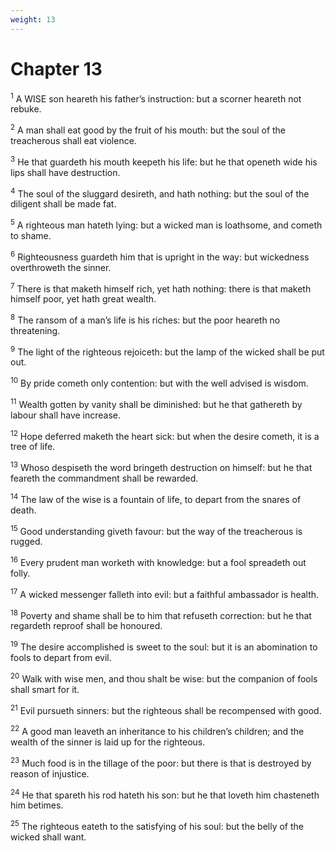 ```yaml
---
weight: 13
---
```


# Chapter 13

<sup>1</sup> A WISE son heareth his father’s instruction: but a scorner heareth not rebuke. 

<sup>2</sup> A man shall eat good by the fruit of his mouth: but the soul of the treacherous shall eat violence. 

<sup>3</sup> He that guardeth his mouth keepeth his life: but he that openeth wide his lips shall have destruction. 

<sup>4</sup> The soul of the sluggard desireth, and hath nothing: but the soul of the diligent shall be made fat. 

<sup>5</sup> A righteous man hateth lying: but a wicked man is loathsome, and cometh to shame. 

<sup>6</sup> Righteousness guardeth him that is upright in the way: but wickedness overthroweth the sinner. 

<sup>7</sup> There is that maketh himself rich, yet hath nothing: there is that maketh himself poor, yet hath great wealth. 

<sup>8</sup> The ransom of a man’s life is his riches: but the poor heareth no threatening. 

<sup>9</sup> The light of the righteous rejoiceth: but the lamp of the wicked shall be put out. 

<sup>10</sup> By pride cometh only contention: but with the well advised is wisdom. 

<sup>11</sup> Wealth gotten by vanity shall be diminished: but he that gathereth by labour shall have increase. 

<sup>12</sup> Hope deferred maketh the heart sick: but when the desire cometh, it is a tree of life. 

<sup>13</sup> Whoso despiseth the word bringeth destruction on himself: but he that feareth the commandment shall be rewarded. 

<sup>14</sup> The law of the wise is a fountain of life, to depart from the snares of death. 

<sup>15</sup> Good understanding giveth favour: but the way of the treacherous is rugged. 

<sup>16</sup> Every prudent man worketh with knowledge: but a fool spreadeth out folly. 

<sup>17</sup> A wicked messenger falleth into evil: but a faithful ambassador is health. 

<sup>18</sup> Poverty and shame shall be to him that refuseth correction: but he that regardeth reproof shall be honoured. 

<sup>19</sup> The desire accomplished is sweet to the soul: but it is an abomination to fools to depart from evil. 

<sup>20</sup> Walk with wise men, and thou shalt be wise: but the companion of fools shall smart for it. 

<sup>21</sup> Evil pursueth sinners: but the righteous shall be recompensed with good. 

<sup>22</sup> A good man leaveth an inheritance to his children’s children; and the wealth of the sinner is laid up for the righteous. 

<sup>23</sup> Much food is in the tillage of the poor: but there is that is destroyed by reason of injustice. 

<sup>24</sup> He that spareth his rod hateth his son: but he that loveth him chasteneth him betimes. 

<sup>25</sup> The righteous eateth to the satisfying of his soul: but the belly of the wicked shall want. 



